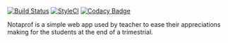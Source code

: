 [![Build Status](https://travis-ci.org/Tenebreizh/Notaprof.svg?branch=master)](https://travis-ci.org/Tenebreizh/Notaprof)
[![StyleCI](https://github.styleci.io/repos/152876607/shield?style=flat&branch=master)](https://github.styleci.io/repos/152876607)
[![Codacy Badge](https://api.codacy.com/project/badge/Grade/412cd3137a9f42ffb4b9ae73d44f7878)](https://www.codacy.com/app/thibaud29/Notaprof?utm_source=github.com&amp;utm_medium=referral&amp;utm_content=Tenebreizh/Notaprof&amp;utm_campaign=Badge_Grade)


Notaprof is a simple web app used by teacher to ease their appreciations making for the students at the end of a trimestrial.
